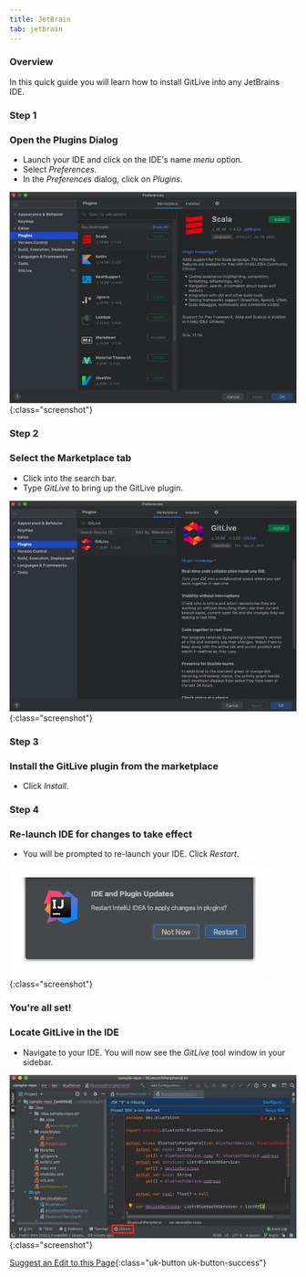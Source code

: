 ```yaml
---
title: JetBrain
tab: jetbrain
---
```


### Overview

In this quick guide you will learn how to install GitLive into any JetBrains IDE.

### Step 1
### Open the Plugins Dialog

* Launch your IDE and click on the IDE's name _menu_ option.
* Select _Preferences_.
* In the _Preferences_ dialog, click on _Plugins_.

![Click on Preferences then Plugins](/uploads/jetbrains-plugin-2.jpg "Plugins"){:class="screenshot"}

### Step 2
### Select the Marketplace tab

* Click into the search bar.
* Type _GitLive_ to bring up the GitLive plugin.

![Search for the GitLive Plugin](/uploads/jetbrains-plugin-search.jpg "Plugin Search"){:class="screenshot"}

### Step 3
### Install the GitLive plugin from the marketplace

* Click _Install_.


### Step 4
### Re-launch IDE for changes to take effect

* You will be prompted to re-launch your IDE. Click _Restart_.

![Click on Restart to Apply Changes](/uploads/jetbrains-restart.png "Restart"){:class="screenshot"}


### You're all set!
### Locate GitLive in the IDE

 * Navigate to your IDE. You will now see the _GitLive_ tool window in your sidebar.

![Confirm installation](/uploads/jetbrains-installed-3.jpeg "Confirm installation"){:class="screenshot"}

[Suggest an Edit to this Page](https://github.com/GitLiveApp/GitLive/edit/master/_sections/installation-jetbrain.md){:class="uk-button uk-button-success"}


